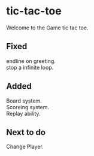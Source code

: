 # tic-tac-toe

Welcome to the Game tic tac toe.

## Fixed

endline on greeting.\
stop a infinite loop.

## Added

Board system.\
Scoreing system.\
Replay ability.


## Next to do

Change Player.

